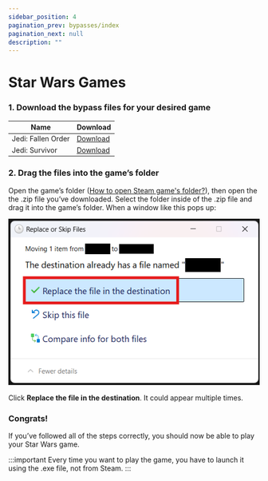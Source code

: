 ```yaml
---
sidebar_position: 4
pagination_prev: bypasses/index
pagination_next: null
description: ""
---
```


# Star Wars Games

### 1. Download the bypass files for your desired game
| Name | Download |
|------|----------|
| Jedi: Fallen Order | [Download](https://pixeldrain.com/u/NnnHpdju) |
| Jedi: Survivor | [Download](https://pixeldrain.com/u/X6JPATK3) |

### 2. Drag the files into the game’s folder
Open the game’s folder ([How to open Steam game's folder?](/extras/opening_a_steam_games_folder)), then open the the .zip file you’ve downloaded. Select the folder inside of the .zip file and drag it into the game’s folder. When a window like this pops up:

![](images/c3956f7a-c018-448b-9e02-973d28ed04c0-1.png)

Click **Replace the file in the destination**. It could appear multiple times.

### Congrats!
If you’ve followed all of the steps correctly, you should now be able to play your Star Wars game.

:::important
Every time you want to play the game, you have to launch it using the .exe file, not from Steam.
:::